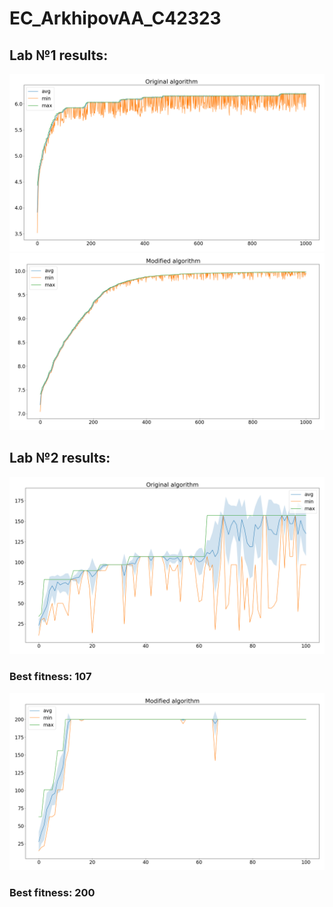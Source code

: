 # EC_ArkhipovAA_C42323
## Lab №1 results:
![alt text](https://github.com/Manneq/EC_ArkhipovAA_C42323/blob/master/EC_Lab1_ArkhipovAA_C42323/plots/Original%20algorithm.png)
![alt text](https://github.com/Manneq/EC_ArkhipovAA_C42323/blob/master/EC_Lab1_ArkhipovAA_C42323/plots/Modified%20algorithm.png)
## Lab №2 results:
![alt text](https://github.com/Manneq/EC_ArkhipovAA_C42323/blob/master/EC_Lab2_ArkhipovAA_C42323/plots/Original%20algorithm.png)
### Best fitness: 107
![alt text](https://github.com/Manneq/EC_ArkhipovAA_C42323/blob/master/EC_Lab2_ArkhipovAA_C42323/plots/Modified%20algorithm.png)
### Best fitness: 200
